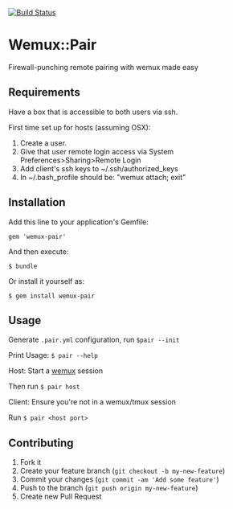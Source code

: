 [![Build Status](https://travis-ci.org/substantial/wemux-pair.png?branch=master)](https://travis-ci.org/substantial/wemux-pair)

# Wemux::Pair

Firewall-punching remote pairing with wemux made easy

## Requirements

Have a box that is accessible to both users via ssh.

First time set up for hosts (assuming OSX):

1. Create a <pairprogramming> user.
2. Give that user remote login access via System Preferences>Sharing>Remote Login
3. Add client's ssh keys to ~<pairprogramming>/.ssh/authorized_keys
4. In ~<pairprogramming>/.bash_profile should be: "wemux attach; exit"

## Installation

Add this line to your application's Gemfile:

    gem 'wemux-pair'

And then execute:

    $ bundle

Or install it yourself as:

    $ gem install wemux-pair

## Usage


Generate `.pair.yml` configuration, run `$pair --init`

Print Usage: `$ pair --help`

Host:
Start a [wemux](https://github.com/zolrath/wemux) session

Then run `$ pair host`

Client:
Ensure you're not in a wemux/tmux session

Run `$ pair <host port>`

## Contributing

1. Fork it
2. Create your feature branch (`git checkout -b my-new-feature`)
3. Commit your changes (`git commit -am 'Add some feature'`)
4. Push to the branch (`git push origin my-new-feature`)
5. Create new Pull Request
